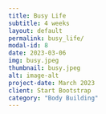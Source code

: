 ```yaml
---
title: Busy Life
subtitle: 4 weeks
layout: default
permalink: busy_life/
modal-id: 8
date: 2023-03-06
img: busy.jpeg 
thumbnail: busy.jpeg 
alt: image-alt
project-date: March 2023
client: Start Bootstrap
category: "Body Building"
---
```

